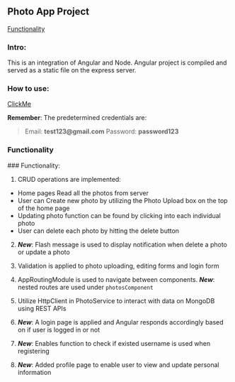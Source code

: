 ## Photo App Project
[Functionality](#functionality)

### Intro:
This is an integration of Angular and Node. Angular project is compiled and served as a static file on the express server.

### How to use:
[ClickMe](http://167.99.14.231:8000)

__Remember__: The predetermined credentials are:
> Email: __test123@gmail.com__
> Password: __password123__

<h3 id="functionality">Functionality</h3>
### Functionality:

1. CRUD operations are implemented:
 + Home pages Read all the photos from server
 + User can Create new photo by utilizing the Photo Upload box on the top of the home page
 + Updating photo function can be found by clicking into each individual photo
 + User can delete each photo by hitting the delete button

2. ___New___: Flash message is used to display notification when delete a photo or update a photo

3. Validation is applied to photo uploading, editing forms and login form

4. AppRoutingModule is used to navigate between components. ___New___: nested routes are used under ```photosComponent```

5. Utilize HttpClient in PhotoService to interact with data on MongoDB using REST APIs

6. ___New___: A login page is applied and Angular responds accordingly based on if user is logged in or not

7. ___New___: Enables function to check if existed username is used when registering

8. ___New___: Added profile page to enable user to view and update personal information
